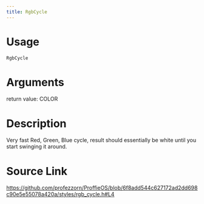 ```yaml
---
title: RgbCycle
---
```


# Usage
```cpp
RgbCycle
```

# Arguments
return value: COLOR

# Description
Very fast Red, Green, Blue cycle, result should essentially be white
until you start swinging it around.

# Source Link
https://github.com/profezzorn/ProffieOS/blob/6f8add544c627172ad2dd698c90e5e55078a420a/styles/rgb_cycle.h#L4

